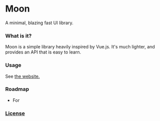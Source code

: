 # Moon

A minimal, blazing fast UI library.

### What is it?

Moon is a simple library heavily inspired by Vue.js. It's much lighter, and provides an API that is easy to learn.

### Usage

See [the website.](https://kingpixil.github.io/moon)

<!-- ### Benchmarks

- Rendering Time: 100μs
- ~51,175 ops/sec -->

### Roadmap

<!-- - Use Virtual DOM
  - Create Virtual DOM while seeding
  - Every build, replace (first version) of virtual dom with new data
  - Run diff algorithm against real DOM and rerender -->
<!-- - Methods -->
<!-- - Filters -->
<!-- - Attributes/Properties Binding -->
<!-- - Model -->
<!-- - If -->
- For


### [License](http://kingpixil.github.io/license)
